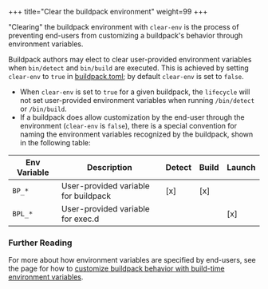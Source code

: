+++
title="Clear the buildpack environment"
weight=99
+++

"Clearing" the buildpack environment with `clear-env` is the process of preventing end-users from customizing a buildpack's behavior through environment variables.

<!--more-->

Buildpack authors may elect to clear user-provided environment variables when `bin/detect` and `bin/build` are executed. This is achieved by setting `clear-env` to `true` in [buildpack.toml](https://github.com/buildpacks/spec/blob/main/buildpack.md#buildpacktoml-toml); by default `clear-env` is set to `false`.

* When `clear-env` is set to `true` for a given buildpack, the `lifecycle` will not set user-provided environment variables when running `/bin/detect` or `/bin/build`.
* If a buildpack does allow customization by the end-user through the environment (`clear-env` is `false`), there is a special convention for naming the environment variables recognized by the buildpack, shown in the following table:

| Env Variable           | Description                                       | Detect | Build | Launch |
|------------------------|---------------------------------------------------|--------|-------|--------|
| `BP_*`                 | User-provided variable for buildpack              | [x]    | [x]   |        |
| `BPL_*`                | User-provided variable for exec.d                 |        |       | [x]    |

### Further Reading

For more about how environment variables are specified by end-users, see the page for how to [customize buildpack behavior with build-time environment variables](https://buildpacks.io/docs/for-app-developers/how-to/build-inputs/configure-build-time-environment/).
